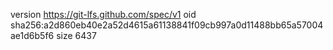 version https://git-lfs.github.com/spec/v1
oid sha256:a2d860eb40e2a52d4615a61138841f09cb997a0d11488bb65a57004ae1d6b5f6
size 6437
